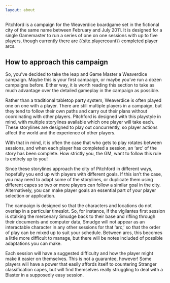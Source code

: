 ```yaml
---
layout: about
---
```


Pitchford is a campaign for the Weaverdice boardgame set in the fictional city 
of the same name between February and July 2011. It is designed for a single 
Gamemaster to run a series of one on one sessions with up to five players, 
though currently there are {{site.playercount}} completed player arcs.

## How to approach this campaign

So, you’ve decided to take the leap and Game Master a Weaverdice campaign. 
Maybe this is your first campaign, or maybe you’ve run a dozen campaigns 
before. Either way, it is worth reading this section to take as much advantage 
over the detailed gameplay in the campaign as possible.

Rather than a traditional tabletop party system, Weaverdice is often played 
one on one with a player. There are still multiple players in a campaign, but 
they tend to follow their own paths and carry out their plans without 
coordinating with other players. Pitchford is designed with this playstyle in 
mind, with multiple storylines available which one player will take each. 
These storylines are designed to play out concurrently, so player actions 
affect the world and the experience of other players.

With that in mind, it is often the case that who gets to play rotates between 
sessions, and when each player has completed a session, an ‘arc’ of the story 
has been complete. How strictly you, the GM, want to follow this rule is 
entirely up to you!

Since these storylines approach the city of Pitchford in different ways, 
hopefully you end up with players with different goals. If this isn’t the 
case, you may need to adapt some of the storylines, or duplicate them using 
different capes so two or more players can follow a similar goal in the city. 
Alternatively, you can make player goals an essential part of your player 
selection or application.

The campaign is designed so that the characters and locations do not overlap 
in a particular timeslot. So, for instance, if the vigilantes first session is 
stalking the mercenary Smudge back to their base and rifling through their 
documents and computer data, Smudge will not appear as an interactable 
character in any other sessions for that ‘arc,’ so that the order of play can 
be mixed up to suit your schedule. Between arcs, this becomes a little more 
difficult to manage, but there will be notes included of possible adaptations 
you can make.

Each session will have a suggested difficulty and how the player might make it 
easier on themselves. This is not a guarantee, however! Some players will have 
a power that easily affords itself to countering Stranger classification 
capes, but will find themselves really struggling to deal with a Blaster in a 
supposedly easy session.

